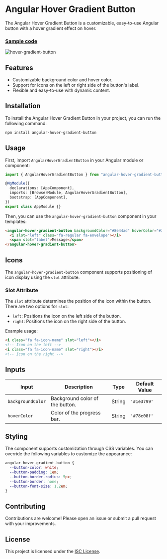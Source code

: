 # Angular Hover Gradient Button

The Angular Hover Gradient Button is a customizable, easy-to-use Angular button with a hover gradient effect on hover.

### [Sample code](https://github.com/thiagopac/angular-hover-gradient-button/tree/main/projects/hover-gradient-button-example/src/app)

![hover-gradient-button](https://github.com/thiagopac/angular-hover-gradient-button/assets/3586967/928833e9-199d-4b3a-9009-9be0e51f0aa8)

## Features

- Customizable background color and hover color.
- Support for icons on the left or right side of the button's label.
- Flexible and easy-to-use with dynamic content.

## Installation

To install the Angular Hover Gradient Button in your project, you can run the following command:

```bash
npm install angular-hover-gradient-button
```

## Usage

First, import `AngularHoverGradientButton` in your Angular module or component:

```typescript
import { AngularHoverGradientButton } from "angular-hover-gradient-button";

@NgModule({
  declarations: [AppComponent],
  imports: [BrowserModule, AngularHoverGradientButton],
  bootstrap: [AppComponent],
})
export class AppModule {}
```

Then, you can use the `angular-hover-gradient-button` component in your templates:

```html
<angular-hover-gradient-button backgroundColor="#8e44ad" hoverColor="#3498db">
  <i slot="left" class="fa-regular fa-envelope"></i>
  <span slot="label">Message</span>
</angular-hover-gradient-button>
```

## Icons

The `angular-hover-gradient-button` component supports positioning of icon display using the `slot` attribute.

### Slot Attribute

The `slot` attribute determines the position of the icon within the button. There are two options for `slot`:

- `left`: Positions the icon on the left side of the button.
- `right`: Positions the icon on the right side of the button.

Example usage:

```html
<i class="fa fa-icon-name" slot="left"></i>
<!-- Icon on the left -->
<i class="fa fa-icon-name" slot="right"></i>
<!-- Icon on the right -->
```

## Inputs

| Input             | Description                     | Type   | Default Value |
| ----------------- | ------------------------------- | ------ | ------------- |
| `backgroundColor` | Background color of the button. | String | `'#1e3799'`   |
| `hoverColor`      | Color of the progress bar.      | String | `'#78e08f'`   |

## Styling

The component supports customization through CSS variables. You can override the following variables to customize the appearance:

```scss
angular-hover-gradient-button {
  --button-color: white;
  --button-padding: 1em;
  --button-border-radius: 5px;
  --button-border: none;
  --button-font-size: 1.2em;
}
```

## Contributing

Contributions are welcome! Please open an issue or submit a pull request with your improvements.

## License

This project is licensed under the [ISC License](LICENSE.md).
